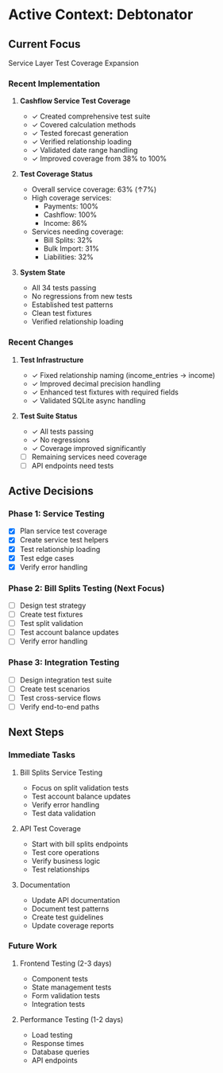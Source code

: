 # Active Context: Debtonator

## Current Focus
Service Layer Test Coverage Expansion

### Recent Implementation
1. **Cashflow Service Test Coverage**
   - ✓ Created comprehensive test suite
   - ✓ Covered calculation methods
   - ✓ Tested forecast generation
   - ✓ Verified relationship loading
   - ✓ Validated date range handling
   - ✓ Improved coverage from 38% to 100%

2. **Test Coverage Status**
   - Overall service coverage: 63% (↑7%)
   - High coverage services:
     * Payments: 100%
     * Cashflow: 100%
     * Income: 86%
   - Services needing coverage:
     * Bill Splits: 32%
     * Bulk Import: 31%
     * Liabilities: 32%

3. **System State**
   - All 34 tests passing
   - No regressions from new tests
   - Established test patterns
   - Clean test fixtures
   - Verified relationship loading

### Recent Changes
1. **Test Infrastructure**
   - ✓ Fixed relationship naming (income_entries → income)
   - ✓ Improved decimal precision handling
   - ✓ Enhanced test fixtures with required fields
   - ✓ Validated SQLite async handling

2. **Test Suite Status**
   - ✓ All tests passing
   - ✓ No regressions
   - ✓ Coverage improved significantly
   - [ ] Remaining services need coverage
   - [ ] API endpoints need tests

## Active Decisions

### Phase 1: Service Testing
- [x] Plan service test coverage
- [x] Create service test helpers
- [x] Test relationship loading
- [x] Test edge cases
- [x] Verify error handling

### Phase 2: Bill Splits Testing (Next Focus)
- [ ] Design test strategy
- [ ] Create test fixtures
- [ ] Test split validation
- [ ] Test account balance updates
- [ ] Verify error handling

### Phase 3: Integration Testing
- [ ] Design integration test suite
- [ ] Create test scenarios
- [ ] Test cross-service flows
- [ ] Verify end-to-end paths

## Next Steps

### Immediate Tasks
1. Bill Splits Service Testing
   - Focus on split validation tests
   - Test account balance updates
   - Verify error handling
   - Test data validation

2. API Test Coverage
   - Start with bill splits endpoints
   - Test core operations
   - Verify business logic
   - Test relationships

3. Documentation
   - Update API documentation
   - Document test patterns
   - Create test guidelines
   - Update coverage reports

### Future Work
1. Frontend Testing (2-3 days)
   - Component tests
   - State management tests
   - Form validation tests
   - Integration tests

2. Performance Testing (1-2 days)
   - Load testing
   - Response times
   - Database queries
   - API endpoints
